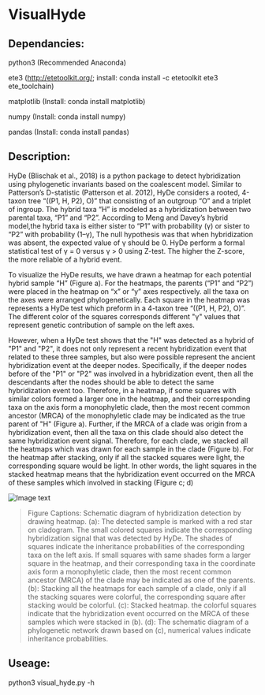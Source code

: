 # VisualHyde
## Dependancies: 
  python3 (Recommended Anaconda)
  
  ete3 (http://etetoolkit.org/;  install: conda install -c etetoolkit ete3 ete_toolchain)
  
  matplotlib (Install: conda install matplotlib)
  
  numpy (Install: conda install numpy)
  
  pandas (Install: conda install pandas)
  

## Description:

  HyDe (Blischak et al., 2018) is a python package to detect hybridization using phylogenetic invariants based on the coalescent model. Similar to Patterson’s D-statistic (Patterson et al. 2012), HyDe considers a rooted, 4-taxon tree “((P1, H, P2), O)” that consisting of an outgroup “O” and a triplet of ingroup. The hybrid taxa “H” is modeled as a hybridization between two parental taxa, “P1” and “P2”. According to Meng and Davey’s hybrid model,the hybrid taxa is either sister to “P1” with probability (γ) or sister to “P2” with probability (1–γ), The null hypothesis was that when hybridization was absent, the expected value of γ should be 0. HyDe perform a formal statistical test of γ = 0 versus γ > 0 using Z-test. The higher the Z-score, the more reliable of a hybrid event.

  To visualize the HyDe results, we have drawn a heatmap for each potential hybrid sample “H” (Figure a). For the heatmaps, the parents (“P1” and “P2”) were placed in the heatmap on “x” or “y” axes respectively. all the taxa on the axes were arranged phylogenetically. Each square in the heatmap was represents a HyDe test which preform in a 4-taxon tree “((P1, H, P2), O)”. The different color of the squares corresponds different "γ" values that represent genetic contribution of sample on the left axes. 
  
  However, when a HyDe test shows that the "H" was detected as a hybrid of "P1"   and "P2", it does not only represent a recent hybridization event that related to these three samples, but also were possible represent the ancient hybridization event at the deeper nodes. Specifically, if the deeper nodes before of the "P1" or "P2" was involved in a hybridization event, then all the descendants after the nodes should be able to detect the same hybridization event too. Therefore, in a heatmap, if some squares with similar colors formed a larger one in the heatmap, and their corresponding taxa on the axis form a monophyletic clade, then the most recent common ancestor (MRCA) of the monophyletic clade may be indicated as the true parent of "H" (Figure a). Further, if the MRCA of a clade was origin from a hybridization event, then all the taxa on this clade should also detect the same hybridization event signal. Therefore, for each clade, we stacked all the heatmaps which was drawn for each sample in the clade (Figure b). For the heatmap after stacking, only if all the stacked squares were light, the corresponding square would be light. In other words, the light squares in the stacked heatmap means that the hybridization event occurred on the MRCA of these samples which involved in stacking (Figure c; d)

 ![Image text](https://github.com/Jhe1004/VisualHyde/blob/main/figure_1.jpg)
> Figure Captions: Schematic diagram of hybridization detection by drawing heatmap. (a): The detected sample is marked with a red star on cladogram. The small colored squares indicate the corresponding hybridization signal that was detected by HyDe. The shades of squares indicate the inheritance probabilities of the corresponding taxa on the left axis. If small squares with same shades form a larger square in the heatmap, and their corresponding taxa in the coordinate axis form a monophyletic clade, then the most recent common ancestor (MRCA) of the clade may be indicated as one of the parents. (b): Stacking all the heatmaps for each sample of a clade, only if all the stacking squares were colorful, the corresponding square after stacking would be colorful. (c): Stacked heatmap. the colorful squares indicate that the hybridization event occurred on the MRCA of these samples which were stacked in (b). (d): The schematic diagram of a phylogenetic network drawn based on (c), numerical values indicate inheritance probabilities. 


## Useage:

python3 visual_hyde.py -h
